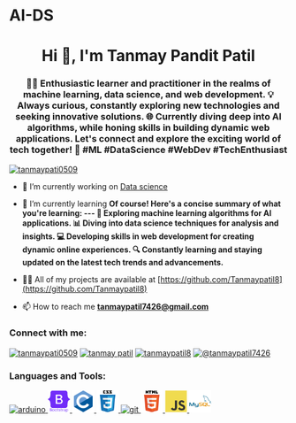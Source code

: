 # AI-DS
<h1 align="center">Hi 👋, I'm Tanmay Pandit Patil</h1>
<h3 align="center">👨‍💻 Enthusiastic learner and practitioner in the realms of machine learning, data science, and web development. 💡 Always curious, constantly exploring new technologies and seeking innovative solutions. 🌐 Currently diving deep into AI algorithms, while honing skills in building dynamic web applications. Let's connect and explore the exciting world of tech together! 🚀 #ML #DataScience #WebDev #TechEnthusiast</h3>



<p align="left"> <a href="https://twitter.com/tanmaypati0509" target="blank"><img src="https://img.shields.io/twitter/follow/tanmaypati0509?logo=twitter&style=for-the-badge" alt="tanmaypati0509" /></a> </p>

- 🔭 I’m currently working on [Data science](https://github.com/Tanmaypatil8/AI-DS.git)

- 🌱 I’m currently learning **Of course! Here's a concise summary of what you're learning: --- 🤖 Exploring machine learning algorithms for AI applications. 📊 Diving into data science techniques for analysis and insights. 💻 Developing skills in web development for creating dynamic online experiences. 🔍 Constantly learning and staying updated on the latest tech trends and advancements.**

- 👨‍💻 All of my projects are available at [https://github.com/Tanmaypatil8](https://github.com/Tanmaypatil8)

- 📫 How to reach me **tanmaypatil7426@gmail.com**

<h3 align="left">Connect with me:</h3>
<p align="left">
<a href="https://twitter.com/tanmaypati0509" target="blank"><img align="center" src="https://raw.githubusercontent.com/rahuldkjain/github-profile-readme-generator/master/src/images/icons/Social/twitter.svg" alt="tanmaypati0509" height="30" width="40" /></a>
<a href="https://linkedin.com/in/tanmay patil" target="blank"><img align="center" src="https://raw.githubusercontent.com/rahuldkjain/github-profile-readme-generator/master/src/images/icons/Social/linked-in-alt.svg" alt="tanmay patil" height="30" width="40" /></a>
<a href="https://kaggle.com/tanmaypatil8" target="blank"><img align="center" src="https://raw.githubusercontent.com/rahuldkjain/github-profile-readme-generator/master/src/images/icons/Social/kaggle.svg" alt="tanmaypatil8" height="30" width="40" /></a>
<a href="https://www.hackerrank.com/@tanmaypatil7426" target="blank"><img align="center" src="https://raw.githubusercontent.com/rahuldkjain/github-profile-readme-generator/master/src/images/icons/Social/hackerrank.svg" alt="@tanmaypatil7426" height="30" width="40" /></a>
</p>

<h3 align="left">Languages and Tools:</h3>
<p align="left"> <a href="https://www.arduino.cc/" target="_blank" rel="noreferrer"> <img src="https://cdn.worldvectorlogo.com/logos/arduino-1.svg" alt="arduino" width="40" height="40"/> </a> <a href="https://getbootstrap.com" target="_blank" rel="noreferrer"> <img src="https://raw.githubusercontent.com/devicons/devicon/master/icons/bootstrap/bootstrap-plain-wordmark.svg" alt="bootstrap" width="40" height="40"/> </a> <a href="https://www.cprogramming.com/" target="_blank" rel="noreferrer"> <img src="https://raw.githubusercontent.com/devicons/devicon/master/icons/c/c-original.svg" alt="c" width="40" height="40"/> </a> <a href="https://www.w3schools.com/css/" target="_blank" rel="noreferrer"> <img src="https://raw.githubusercontent.com/devicons/devicon/master/icons/css3/css3-original-wordmark.svg" alt="css3" width="40" height="40"/> </a> <a href="https://git-scm.com/" target="_blank" rel="noreferrer"> <img src="https://www.vectorlogo.zone/logos/git-scm/git-scm-icon.svg" alt="git" width="40" height="40"/> </a> <a href="https://www.w3.org/html/" target="_blank" rel="noreferrer"> <img src="https://raw.githubusercontent.com/devicons/devicon/master/icons/html5/html5-original-wordmark.svg" alt="html5" width="40" height="40"/> </a> <a href="https://developer.mozilla.org/en-US/docs/Web/JavaScript" target="_blank" rel="noreferrer"> <img src="https://raw.githubusercontent.com/devicons/devicon/master/icons/javascript/javascript-original.svg" alt="javascript" width="40" height="40"/> </a> <a href="https://www.mysql.com/" target="_blank" rel="noreferrer"> <img src="https://raw.githubusercontent.com/devicons/devicon/master/icons/mysql/mysql-original-wordmark.svg" alt="mysql" width="40" height="40"/> </a> <a href="https://nodejs.org" target="_blank" rel="noreferrer"> 


